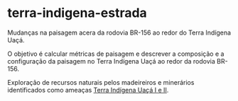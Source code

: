 # terra-indigena-estrada
Mudanças na paisagem acera da rodovia BR-156 ao redor do Terra Indígena Uaçá.

O objetivo é calcular métricas de paisagem e descrever a composição e a configuração da paisagem no Terra Indígena Uaçá ao redor da rodovia BR-156.

Exploração de recursos naturais pelos madeireiros e minerários identificados como ameaças [Terra Indígena Uaçá I e II](https://terrasindigenas.org.br/pt-br/terras-indigenas/3886?_ga=2.138652150.430775734.1667390164-176765054.1667390164).
